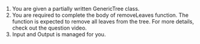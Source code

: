 1. You are given a partially written GenericTree class.
2. You are required to complete the body of removeLeaves function. The function is expected to remove all leaves from the tree. For more details, check out the question video.
3. Input and Output is managed for you.

